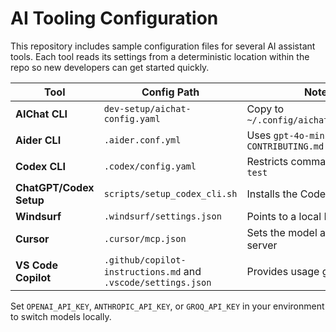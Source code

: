 # AI Tooling Configuration

This repository includes sample configuration files for several AI assistant tools. Each tool reads its settings from a deterministic location within the repo so new developers can get started quickly.

| Tool | Config Path | Notes |
|------|-------------|-------|
| **AIChat CLI** | `dev-setup/aichat-config.yaml` | Copy to `~/.config/aichat/config.yaml` |
| **Aider CLI** | `.aider.conf.yml` | Uses `gpt-4o-mini` and reads `CONTRIBUTING.md` |
| **Codex CLI** | `.codex/config.yaml` | Restricts commands to `npm test` |
| **ChatGPT/Codex Setup** | `scripts/setup_codex_cli.sh` | Installs the Codex CLI globally |
| **Windsurf** | `.windsurf/settings.json` | Points to a local MCP server |
| **Cursor** | `.cursor/mcp.json` | Sets the model and MCP server |
| **VS Code Copilot** | `.github/copilot-instructions.md` and `.vscode/settings.json` | Provides usage guidance |

Set `OPENAI_API_KEY`, `ANTHROPIC_API_KEY`, or `GROQ_API_KEY` in your environment to switch models locally.
